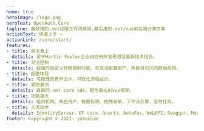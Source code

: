 ```yaml
---
home: true
heroImage: /logo.png
heroText: OpenAuth.Core
tagline: 最好用的.net权限工作流框架,最实用的.net/vue前后端分离方案
actionText: 快速上手 →
actionLink: /core/start/
features:
- title: 简洁至上
  details: 源于Martin Fowler企业级应用开发思想及最新技术组合。
- title: 灵活控制
  details: 超强的自定义权限控制功能，可灵活配置用户、角色可访问的数据权限。
- title: 超酷体验
  details: 可拖拽的表单设计，可视化流程设计。
- title: 紧随潮流
  details: 最新的.net core sdk，配合最炫的vue框架。
- title: 功能强大
  details: 组织机构、角色用户、数据权限、拖拽表单、工作流引擎、定时任务。
- title: 主流技术
  details: IdentityServer、EF core、Quartz、AutoFac、WebAPI、Swagger、Mock、NUnit、VUE、Element-ui。
footer: Copyright © 2021- yubaolee
---
```




